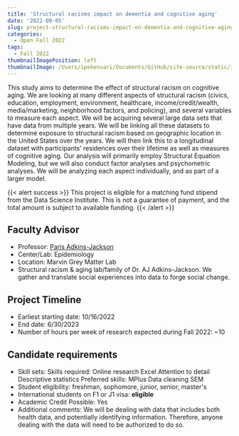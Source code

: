 ```yaml
---
title: 'Structural racisms impact on dementia and cognitive aging'
date: '2022-09-05'
slug: project-structural-racisms-impact-on-dementia-and-cognitive-aging
categories:
  - Open Fall 2022
tags:
  - Fall 2022
thumbnailImagePosition: left
thumbnailImage: /Users/ipekensari/Documents/GitHub/site-source/static/img/construction.png
---
```

This study aims to determine the effect of structural racism on cognitive aging. We are looking at many different aspects of structural racism (civics, education, employment, environment, healthcare, income/credit/wealth, media/marketing, neighborhood factors, and policing), and several variables to measure each aspect. We will be acquiring several large data sets that have data from multiple years. We will be linking all these datasets to determine exposure to structural racism based on geographic location in the United States over the years. We will then link this to a longitudinal dataset with participants’ residences over their lifetime as well as measures of cognitive aging.  Our analysis will primarily employ Structural Equation Modeling, but we will also conduct factor analyses and psychometric analyses. We will be analyzing each aspect individually, and as part of a larger model.

<!--more-->

{{< alert success >}}
This project is eligible for a matching fund stipend from the Data Science Institute. This is not a guarantee of payment, and the total amount is subject to available funding.
{{< /alert >}}

## Faculty Advisor
+ Professor: [Paris Adkins-Jackson](https://twitter.com/marvingreymatta)
+ Center/Lab: Epidemiology
+ Location: Marvin Grey Matter Lab
+ Structural racism & aging lab/family of Dr. AJ Adkins-Jackson. We gather and translate social experiences into data to forge social change.

## Project Timeline
+ Earliest starting date: 10/16/2022
+ End date: 6/30/2023
+ Number of hours per week of research expected during Fall 2022: ~10

## Candidate requirements
+ Skill sets: 
  Skills required:
  Online research
  Excel
  Attention to detail
  Descriptive statistics
  Preferred skills:
  MPlus
  Data cleaning
  SEM
+ Student eligibility: freshman, sophomore, junior, senior, master's
+ International students on F1 or J1 visa: **eligible**
+ Academic Credit Possible: Yes
+ Additional comments: We will be dealing with data that includes both health data, and potentially identifying information. Therefore, anyone dealing with the data will need to be authorized to do so.

